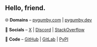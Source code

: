 ## Hello, friend.

🌐 **Domains** – [pygumby.com](https://pygumby.com) | [pygumby.dev](https://pygumby.dev)

💬 **Socials** – [X](https://x.com/pygumby) | [Discord](https://discordapp.com/users/pygumby) | [StackOverflow](https://stackoverflow.com/users/1981705/pygumby)

🤖 **Code** – [GitHub](https://github.com/pygumby) | [GitLab](https://gitlab.com/pygumby) | [PyPI](https://pypi.org/user/pygumby)
